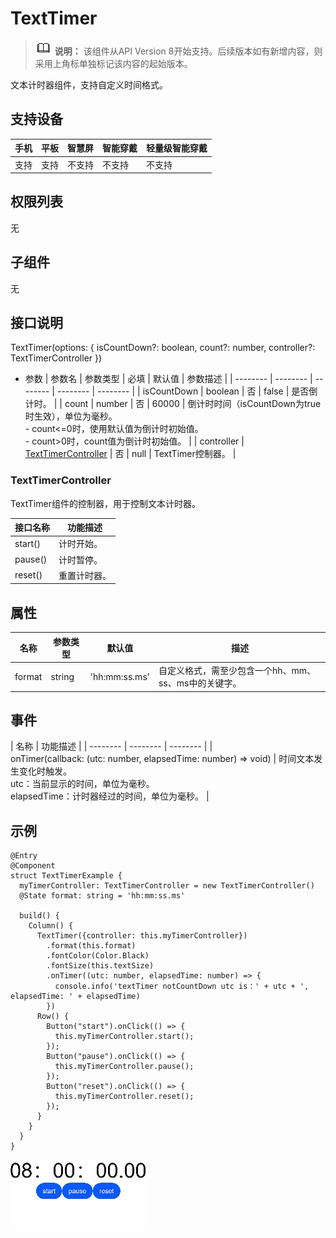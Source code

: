 # TextTimer

> ![icon-note.gif](public_sys-resources/icon-note.gif) **说明：**
> 该组件从API Version 8开始支持。后续版本如有新增内容，则采用上角标单独标记该内容的起始版本。


文本计时器组件，支持自定义时间格式。


## 支持设备

| 手机 | 平板 | 智慧屏 | 智能穿戴 | 轻量级智能穿戴 | 
| -------- | -------- | -------- | -------- | -------- |
| 支持 | 支持 | 不支持 | 不支持 | 不支持 | 


## 权限列表

无


## 子组件

无


## 接口说明

TextTimer(options: { isCountDown?: boolean, count?: number, controller?: TextTimerController })

- 参数
  | 参数名 | 参数类型 | 必填 | 默认值 | 参数描述 | 
  | -------- | -------- | -------- | -------- | -------- |
  | isCountDown | boolean | 否 | false | 是否倒计时。 | 
  | count | number | 否 | 60000 | 倒计时时间（isCountDown为true时生效），单位为毫秒。<br/>-&nbsp;count&lt;=0时，使用默认值为倒计时初始值。<br/>-&nbsp;count&gt;0时，count值为倒计时初始值。 | 
  | controller | [TextTimerController](#texttimercontroller) | 否 | null | TextTimer控制器。 | 


### TextTimerController

TextTimer组件的控制器，用于控制文本计时器。

| 接口名称 | 功能描述 | 
| -------- | -------- |
| start() | 计时开始。 | 
| pause() | 计时暂停。 | 
| reset() | 重置计时器。 | 


## 属性

| 名称 | 参数类型 | 默认值 | 描述 | 
| -------- | -------- | -------- | -------- |
| format | string | 'hh:mm:ss.ms' | 自定义格式，需至少包含一个hh、mm、ss、ms中的关键字。 | 


## 事件

| 名称 | 功能描述 | 
| -------- | -------- | -------- |
| onTimer(callback:&nbsp;(utc:&nbsp;number,&nbsp;elapsedTime:&nbsp;number)&nbsp;=&gt;&nbsp;void) | 时间文本发生变化时触发。<br/>utc：当前显示的时间，单位为毫秒。<br/>elapsedTime：计时器经过的时间，单位为毫秒。 | 


## 示例

```
@Entry
@Component
struct TextTimerExample {
  myTimerController: TextTimerController = new TextTimerController()
  @State format: string = 'hh:mm:ss.ms'

  build() {
    Column() {
      TextTimer({controller: this.myTimerController})
        .format(this.format)
        .fontColor(Color.Black)
        .fontSize(this.textSize)
        .onTimer((utc: number, elapsedTime: number) => {
          console.info('textTimer notCountDown utc is：' + utc + ', elapsedTime: ' + elapsedTime)
        })
      Row() {
        Button("start").onClick(() => {
          this.myTimerController.start();
        });
        Button("pause").onClick(() => {
          this.myTimerController.pause();
        });
        Button("reset").onClick(() => {
          this.myTimerController.reset();
        });
      }
    }
  }
}
```


![zh-cn_image_0000001251007721](figures/zh-cn_image_0000001251007721.gif)
